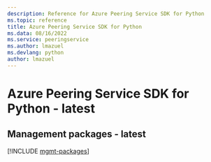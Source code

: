 ```yaml
---
description: Reference for Azure Peering Service SDK for Python
ms.topic: reference
title: Azure Peering Service SDK for Python
ms.data: 08/16/2022
ms.service: peeringservice
ms.author: lmazuel
ms.devlang: python
author: lmazuel
---
```

# Azure Peering Service SDK for Python - latest

## Management packages - latest
[!INCLUDE [mgmt-packages](peering-service-mgmt-index.md)]